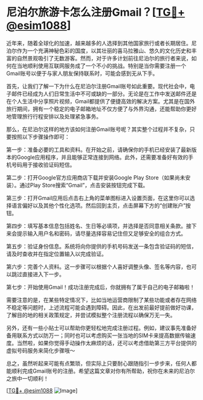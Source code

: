 # 尼泊尔旅游卡怎么注册Gmail？[[TG💪+ @esim1088](https://t.me/s/esim1088)]

近年来，随着全球化的加速，越来越多的人选择到其他国家旅行或者长期居住。尼泊尔作为一个充满神秘色彩的国度，以其壮丽的喜马拉雅山、悠久的文化历史和丰富的自然景观吸引了无数游客。然而，对于许多计划前往尼泊尔的旅行者来说，如何在当地顺利使用互联网服务成了一个不小的挑战。特别是当你需要注册一个Gmail账号以便于与家人朋友保持联系时，可能会感到无从下手。

首先，让我们了解一下为什么在尼泊尔注册Gmail账号如此重要。现代社会中，电子邮件已经成为人们日常生活中不可或缺的一部分。无论是在工作中发送邮件还是在个人生活中分享照片视频，Gmail都提供了便捷高效的解决方案。尤其是在国外旅行期间，拥有一个稳定的电子邮箱地址不仅方便了与外界沟通，还能帮助你更好地管理旅行行程安排以及处理紧急事务。

那么，在尼泊尔这样的地方该如何注册Gmail账号呢？其实整个过程并不复杂，只要按照以下步骤操作即可：

第一步：准备必要的工具和资料。在开始之前，请确保你的手机已经安装了最新版本的Google应用程序，并且能够正常连接到网络。此外，还需要准备好有效的手机号码用于接收验证码短信。

第二步：打开Google官方应用商店下载并安装Google Play Store（如果尚未安装）。通过Play Store搜索“Gmail”，点击安装按钮完成下载。

第三步：打开Gmail应用后点击右上角的菜单图标进入设置页面，在这里你可以选择语言偏好以及其他个性化选项。然后回到主页，点击屏幕下方的“创建账户”按钮。

第四步：填写基本信息包括姓名、生日等必填项，并选择是否同意相关条款。接下来会提示输入用户名和密码，请尽量选择容易记住但又足够安全的组合方式。

第五步：验证身份信息。系统将向你提供的手机号码发送一条包含验证码的短信，请及时查收并在指定位置输入以完成验证。

第六步：完善个人资料。这一步骤可以根据个人喜好调整头像、签名等内容，也可以跳过直接进入下一步。

第七步：开始使用Gmail！成功注册完成后，你就拥有了属于自己的电子邮箱啦！

需要注意的是，在某些特定情况下，比如当地运营商限制了某些功能或者存在网络不稳定等问题时，上述流程可能会遇到障碍。因此，在出发前最好提前做好功课，了解目的地的相关政策规定，并尝试模拟整个注册流程以确保万无一失。

另外，还有一些小贴士可以帮助你更轻松地完成注册过程。例如，建议事先准备好备用联系方式以防万一；同时也可以考虑购买一张当地的SIM卡来提高数据传输速度。当然啦，如果你觉得手动操作太麻烦的话，还可以考虑借助第三方平台提供的虚拟号码服务来简化步骤哦～

总之，虽然听起来可能有点繁琐，但实际上只要耐心跟随指引一步步来，任何人都能顺利完成Gmail账号的注册。希望这篇文章对你有所帮助，祝你在未来的尼泊尔之旅中一切顺利！

[[TG💪+ @esim1088](https://t.me/s/esim1088) ![Image](https://i.postimg.cc/4NQfJmqS/Snipaste-2025-05-13-00-14-12.png)]
